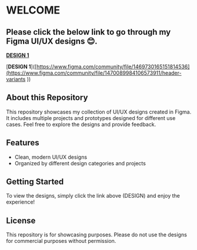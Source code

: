 # WELCOME

## Please click the below link to go through my Figma UI/UX designs 😊.

[**DESIGN 1**](https://www.figma.com/community/file/1469730165151814536) 

[**DESIGN 1**]([https://www.figma.com/community/file/1469730165151814536](https://www.figma.com/community/file/1470089984106573911/header-variants
))

## About this Repository

This repository showcases my collection of UI/UX designs created in Figma. It includes multiple projects and prototypes designed for different use cases. Feel free to explore the designs and provide feedback.

## Features

- Clean, modern UI/UX designs
- Organized by different design categories and projects

## Getting Started

To view the designs, simply click the link above (DESIGN) and enjoy the experience!

## License

This repository is for showcasing purposes. Please do not use the designs for commercial purposes without permission.
